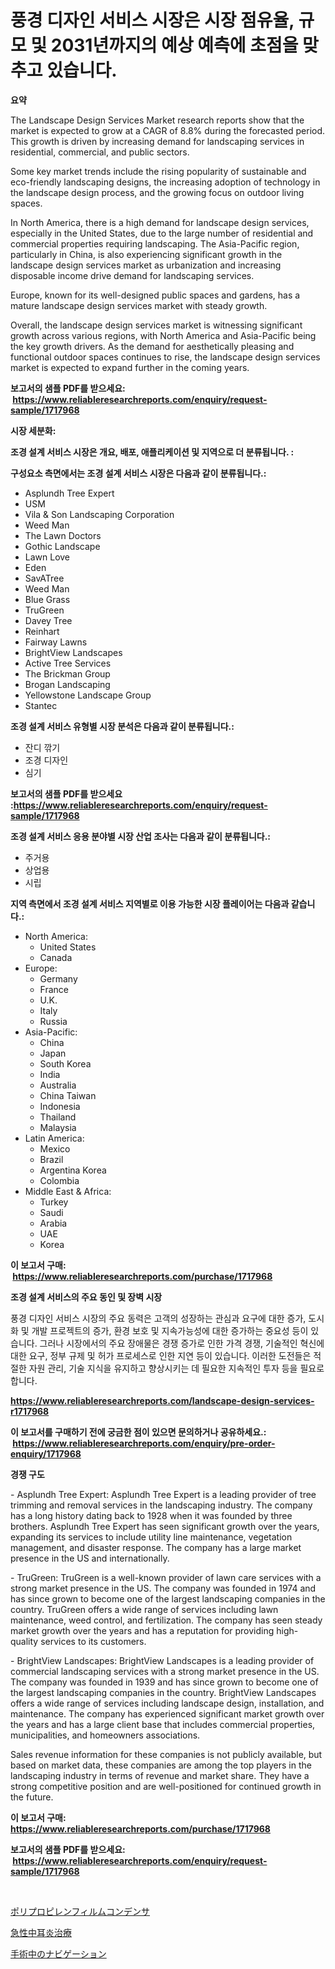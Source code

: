 <p><h1>풍경 디자인 서비스 시장은 시장 점유율, 규모 및 2031년까지의 예상 예측에 초점을 맞추고 있습니다.</h1></p><p><strong>요약</strong></p>
<p><p>The Landscape Design Services Market research reports show that the market is expected to grow at a CAGR of 8.8% during the forecasted period. This growth is driven by increasing demand for landscaping services in residential, commercial, and public sectors. </p><p>Some key market trends include the rising popularity of sustainable and eco-friendly landscaping designs, the increasing adoption of technology in the landscape design process, and the growing focus on outdoor living spaces.</p><p>In North America, there is a high demand for landscape design services, especially in the United States, due to the large number of residential and commercial properties requiring landscaping. The Asia-Pacific region, particularly in China, is also experiencing significant growth in the landscape design services market as urbanization and increasing disposable income drive demand for landscaping services. </p><p>Europe, known for its well-designed public spaces and gardens, has a mature landscape design services market with steady growth. </p><p>Overall, the landscape design services market is witnessing significant growth across various regions, with North America and Asia-Pacific being the key growth drivers. As the demand for aesthetically pleasing and functional outdoor spaces continues to rise, the landscape design services market is expected to expand further in the coming years.</p></p>
<p><strong>보고서의 샘플 PDF를 받으세요: &nbsp;<a href="https://www.reliableresearchreports.com/enquiry/request-sample/1717968">https://www.reliableresearchreports.com/enquiry/request-sample/1717968</a></strong></p>
<p><strong>시장 세분화:</strong></p>
<p><strong> 조경 설계 서비스 시장은 개요, 배포, 애플리케이션 및 지역으로 더 분류됩니다. :</strong></p>
<p><strong>구성요소 측면에서는 조경 설계 서비스 시장은 다음과 같이 분류됩니다.:</strong></p>
<p><ul><li>Asplundh Tree Expert</li><li>USM</li><li>Vila & Son Landscaping Corporation</li><li>Weed Man</li><li>The Lawn Doctors</li><li>Gothic Landscape</li><li>Lawn Love</li><li>Eden</li><li>SavATree</li><li>Weed Man</li><li>Blue Grass</li><li>TruGreen</li><li>Davey Tree</li><li>Reinhart</li><li>Fairway Lawns</li><li>BrightView Landscapes</li><li>Active Tree Services</li><li>The Brickman Group</li><li>Brogan Landscaping</li><li>Yellowstone Landscape Group</li><li>Stantec</li></ul></p>
<p><strong> 조경 설계 서비스 유형별 시장 분석은 다음과 같이 분류됩니다.:</strong></p>
<p><ul><li>잔디 깎기</li><li>조경 디자인</li><li>심기</li></ul></p>
<p><strong>보고서의 샘플 PDF를 받으세요 :<a href="https://www.reliableresearchreports.com/enquiry/request-sample/1717968">https://www.reliableresearchreports.com/enquiry/request-sample/1717968</a></strong></p>
<p><strong> 조경 설계 서비스 응용 분야별 시장 산업 조사는 다음과 같이 분류됩니다.:</strong></p>
<p><ul><li>주거용</li><li>상업용</li><li>시립</li></ul></p>
<p><strong>지역 측면에서 조경 설계 서비스 지역별로 이용 가능한 시장 플레이어는 다음과 같습니다.:</strong></p>
<p><ul>
    <li>
        North America:
        <ul>
            <li>United States</li>
            <li>Canada</li>
        </ul>
    </li>
    <li>
        Europe:
        <ul>
            <li>Germany</li>
            <li>France</li>
            <li>U.K.</li>
            <li>Italy</li>
            <li>Russia</li>
        </ul>
    </li>
    <li>
        Asia-Pacific:
        <ul>
            <li>China</li>
            <li>Japan</li>
            <li>South Korea</li>
            <li>India</li>
            <li>Australia</li>
            <li>China Taiwan</li>
            <li>Indonesia</li>
            <li>Thailand</li>
            <li>Malaysia</li>
        </ul>
    </li>
    <li>
        Latin America:
        <ul>
            <li>Mexico</li>
            <li>Brazil</li>
            <li>Argentina Korea</li>
            <li>Colombia</li>
        </ul>
    </li>
    <li>
        Middle East & Africa:
        <ul>
            <li>Turkey</li>
            <li>Saudi</li>
            <li>Arabia</li>
            <li>UAE</li>
            <li>Korea</li>
        </ul>
    </li>
    </ul></p>
<p><strong>이 보고서 구매: &nbsp;<a href="https://www.reliableresearchreports.com/purchase/1717968">https://www.reliableresearchreports.com/purchase/1717968</a></strong></p>
<p><strong>조경 설계 서비스의 주요 동인 및 장벽 시장</strong></p>
<p><p>풍경 디자인 서비스 시장의 주요 동력은 고객의 성장하는 관심과 요구에 대한 증가, 도시화 및 개발 프로젝트의 증가, 환경 보호 및 지속가능성에 대한 증가하는 중요성 등이 있습니다. 그러나 시장에서의 주요 장애물은 경쟁 증가로 인한 가격 경쟁, 기술적인 혁신에 대한 요구, 정부 규제 및 허가 프로세스로 인한 지연 등이 있습니다. 이러한 도전들은 적절한 자원 관리, 기술 지식을 유지하고 향상시키는 데 필요한 지속적인 투자 등을 필요로 합니다.</p></p>
<p><strong><a href="https://www.reliableresearchreports.com/landscape-design-services-r1717968">https://www.reliableresearchreports.com/landscape-design-services-r1717968</a></strong></p>
<p><strong>이 보고서를 구매하기 전에 궁금한 점이 있으면 문의하거나 공유하세요.: &nbsp;<a href="https://www.reliableresearchreports.com/enquiry/pre-order-enquiry/1717968">https://www.reliableresearchreports.com/enquiry/pre-order-enquiry/1717968</a></strong></p>
<p><strong>경쟁 구도</strong></p>
<p><p>- Asplundh Tree Expert: Asplundh Tree Expert is a leading provider of tree trimming and removal services in the landscaping industry. The company has a long history dating back to 1928 when it was founded by three brothers. Asplundh Tree Expert has seen significant growth over the years, expanding its services to include utility line maintenance, vegetation management, and disaster response. The company has a large market presence in the US and internationally.</p><p>- TruGreen: TruGreen is a well-known provider of lawn care services with a strong market presence in the US. The company was founded in 1974 and has since grown to become one of the largest landscaping companies in the country. TruGreen offers a wide range of services including lawn maintenance, weed control, and fertilization. The company has seen steady market growth over the years and has a reputation for providing high-quality services to its customers.</p><p>- BrightView Landscapes: BrightView Landscapes is a leading provider of commercial landscaping services with a strong market presence in the US. The company was founded in 1939 and has since grown to become one of the largest landscaping companies in the country. BrightView Landscapes offers a wide range of services including landscape design, installation, and maintenance. The company has experienced significant market growth over the years and has a large client base that includes commercial properties, municipalities, and homeowners associations.</p><p>Sales revenue information for these companies is not publicly available, but based on market data, these companies are among the top players in the landscaping industry in terms of revenue and market share. They have a strong competitive position and are well-positioned for continued growth in the future.</p></p>
<p><strong>이 보고서 구매: &nbsp; <a href="https://www.reliableresearchreports.com/purchase/1717968">https://www.reliableresearchreports.com/purchase/1717968</a></strong></p>
<p><strong>보고서의 샘플 PDF를 받으세요: &nbsp;<a href="https://www.reliableresearchreports.com/enquiry/request-sample/1717968">https://www.reliableresearchreports.com/enquiry/request-sample/1717968</a></strong><strong></strong></p>
<p>&nbsp;</p>
<p><p><a href="https://medium.com/@lonnierami89675202/%E3%83%9D%E3%83%AA%E3%83%97%E3%83%AD%E3%83%94%E3%83%AC%E3%83%B3%E3%83%95%E3%82%A3%E3%83%AB%E3%83%A0%E3%82%B3%E3%83%B3%E3%83%87%E3%83%B3%E3%82%B5%E3%83%BC%E5%B8%82%E5%A0%B4-%E3%82%BF%E3%82%A4%E3%83%97-%E3%82%A2%E3%83%97%E3%83%AA%E3%82%B1%E3%83%BC%E3%82%B7%E3%83%A7%E3%83%B3-%E5%9C%B0%E7%90%86%E3%81%AB%E3%82%88%E3%82%8B%E5%8C%85%E6%8B%AC%E7%9A%84%E3%81%AA%E8%A9%95%E4%BE%A1-09d469e0e5eb">ポリプロピレンフィルムコンデンサ</a></p><p><a href="https://medium.com/@luckeycorbin/%E6%80%A5%E6%80%A7%E4%B8%AD%E8%80%B3%E7%82%8E%E3%81%AE%E6%B2%BB%E7%99%82%E5%B8%82%E5%A0%B4%E8%A6%8F%E6%A8%A1-cagr-%E3%83%88%E3%83%AC%E3%83%B3%E3%83%892024-2030-5284bf03e1d7">急性中耳炎治療</a></p><p><a href="https://github.com/SarahFahey88/Market-Research-Report-List-1/blob/main/623078827609.md">手術中のナビゲーション</a></p></p>
